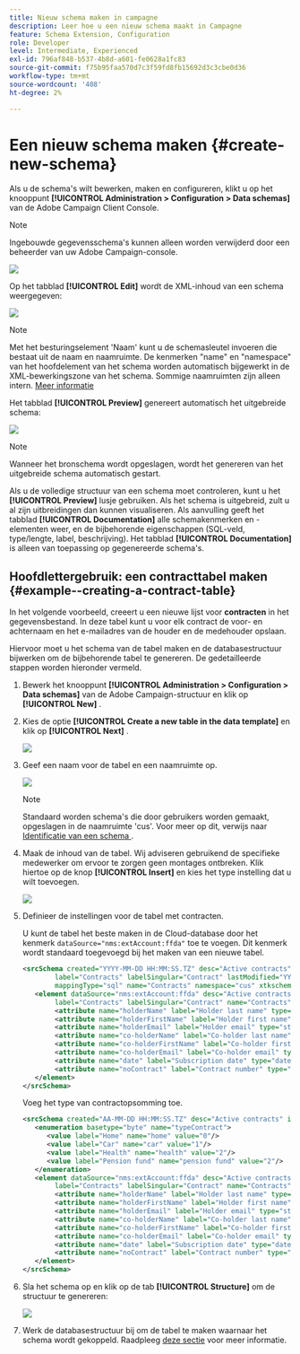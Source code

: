 ```yaml
---
title: Nieuw schema maken in campagne
description: Leer hoe u een nieuw schema maakt in Campagne
feature: Schema Extension, Configuration
role: Developer
level: Intermediate, Experienced
exl-id: 796af848-b537-4b8d-a601-fe0628a1fc83
source-git-commit: f75b95faa570d7c3f59fd8fb15692d3c3cbe0d36
workflow-type: tm+mt
source-wordcount: '408'
ht-degree: 2%

---
```


# Een nieuw schema maken {#create-new-schema}

Als u de schema&#39;s wilt bewerken, maken en configureren, klikt u op het knooppunt **[!UICONTROL Administration > Configuration > Data schemas]** van de Adobe Campaign Client Console.

>[!NOTE]
>
>Ingebouwde gegevensschema&#39;s kunnen alleen worden verwijderd door een beheerder van uw Adobe Campaign-console.

![](assets/schema_navtree.png)

Op het tabblad **[!UICONTROL Edit]** wordt de XML-inhoud van een schema weergegeven:

![](assets/schema_edition.png)

>[!NOTE]
>
>Met het besturingselement &#39;Naam&#39; kunt u de schemasleutel invoeren die bestaat uit de naam en naamruimte. De kenmerken &quot;name&quot; en &quot;namespace&quot; van het hoofdelement van het schema worden automatisch bijgewerkt in de XML-bewerkingszone van het schema. Sommige naamruimten zijn alleen intern. [Meer informatie](schemas.md#reserved-namespaces)

Het tabblad **[!UICONTROL Preview]** genereert automatisch het uitgebreide schema:

![](assets/schema_edition2.png)

>[!NOTE]
>
>Wanneer het bronschema wordt opgeslagen, wordt het genereren van het uitgebreide schema automatisch gestart.

Als u de volledige structuur van een schema moet controleren, kunt u het **[!UICONTROL Preview]** lusje gebruiken. Als het schema is uitgebreid, zult u al zijn uitbreidingen dan kunnen visualiseren. Als aanvulling geeft het tabblad **[!UICONTROL Documentation]** alle schemakenmerken en -elementen weer, en de bijbehorende eigenschappen (SQL-veld, type/lengte, label, beschrijving). Het tabblad **[!UICONTROL Documentation]** is alleen van toepassing op gegenereerde schema&#39;s.

## Hoofdlettergebruik: een contracttabel maken {#example--creating-a-contract-table}

In het volgende voorbeeld, creeert u een nieuwe lijst voor **contracten** in het gegevensbestand. In deze tabel kunt u voor elk contract de voor- en achternaam en het e-mailadres van de houder en de medehouder opslaan.

Hiervoor moet u het schema van de tabel maken en de databasestructuur bijwerken om de bijbehorende tabel te genereren. De gedetailleerde stappen worden hieronder vermeld.

1. Bewerk het knooppunt **[!UICONTROL Administration > Configuration > Data schemas]** van de Adobe Campaign-structuur en klik op **[!UICONTROL New]** .
1. Kies de optie **[!UICONTROL Create a new table in the data template]** en klik op **[!UICONTROL Next]** .

   ![](assets/create_new_schema.png)

1. Geef een naam voor de tabel en een naamruimte op.

   ![](assets/create_new_param.png)

   >[!NOTE]
   >
   >Standaard worden schema&#39;s die door gebruikers worden gemaakt, opgeslagen in de naamruimte &#39;cus&#39;. Voor meer op dit, verwijs naar [ Identificatie van een schema ](extend-schema.md#identification-of-a-schema).

1. Maak de inhoud van de tabel. Wij adviseren gebruikend de specifieke medewerker om ervoor te zorgen geen montages ontbreken. Klik hiertoe op de knop **[!UICONTROL Insert]** en kies het type instelling dat u wilt toevoegen.

   ![](assets/create_new_content.png)

1. Definieer de instellingen voor de tabel met contracten.

   U kunt de tabel het beste maken in de Cloud-database door het kenmerk `dataSource="nms:extAccount:ffda"` toe te voegen. Dit kenmerk wordt standaard toegevoegd bij het maken van een nieuwe tabel.

   ```xml
   <srcSchema created="YYYY-MM-DD HH:MM:SS.TZ" desc="Active contracts" img="crm:crm/mscrm/mscrm_account_16x16.png"
           label="Contracts" labelSingular="Contract" lastModified="YYYY-MM-DD HH:MM:SS.TZ"
           mappingType="sql" name="Contracts" namespace="cus" xtkschema="xtk:srcSchema">
      <element dataSource="nms:extAccount:ffda" desc="Active contracts" img="crm:crm/mscrm/mscrm_account_16x16.png"
           label="Contracts" labelSingular="Contract" name="Contracts">
           <attribute name="holderName" label="Holder last name" type="string"/>
           <attribute name="holderFirstName" label="Holder first name" type="string"/>
           <attribute name="holderEmail" label="Holder email" type="string"/>
           <attribute name="co-holderName" label="Co-holder last name" type="string"/>           
           <attribute name="co-holderFirstName" label="Co-holder first name" type="string"/>           
           <attribute name="co-holderEmail" label="Co-holder email" type="string"/>    
           <attribute name="date" label="Subscription date" type="date"/>     
           <attribute name="noContract" label="Contract number" type="long"/> 
      </element>
   </srcSchema>
   ```

   Voeg het type van contractopsomming toe.

   ```xml
   <srcSchema created="AA-MM-DD HH:MM:SS.TZ" desc="Active contracts" img="crm:crm/mscrm/mscrm_account_16x16.png" label="Contracts" labelSingular="Contract" AA-MM-DD HH:MM:SS.TZ"mappingType="sql" name="Contracts" namespace="cus" xtkschema="xtk:srcSchema">
      <enumeration basetype="byte" name="typeContract">
         <value label="Home" name="home" value="0"/>
         <value label="Car" name="car" value="1"/>
         <value label="Health" name="health" value="2"/>
         <value label="Pension fund" name="pension fund" value="2"/>
      </enumeration>
      <element dataSource="nms:extAccount:ffda" desc="Active contracts" img="crm:crm/mscrm/mscrm_account_16x16.png"
           label="Contracts" labelSingular="Contract" name="Contracts">
           <attribute name="holderName" label="Holder last name" type="string"/>
           <attribute name="holderFirstName" label="Holder first name" type="string"/>
           <attribute name="holderEmail" label="Holder email" type="string"/>
           <attribute name="co-holderName" label="Co-holder last name" type="string"/>           
           <attribute name="co-holderFirstName" label="Co-holder first name" type="string"/>           
           <attribute name="co-holderEmail" label="Co-holder email" type="string"/>    
           <attribute name="date" label="Subscription date" type="date"/>     
           <attribute name="noContract" label="Contract number" type="long"/> 
      </element>
   </srcSchema>
   ```

1. Sla het schema op en klik op de tab **[!UICONTROL Structure]** om de structuur te genereren:

   ![](assets/configuration_structure.png)

1. Werk de databasestructuur bij om de tabel te maken waarnaar het schema wordt gekoppeld. Raadpleeg [deze sectie](update-database-structure.md) voor meer informatie.
